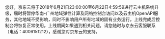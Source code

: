 您好，京东云将于2018年6月21日23:00:00至6月22日4:59:59进行云主机系统升级，届时将暂停华南-广州地域弹性计算及网络控制台访问以及云主机OpenAPI服务，其他地域不受影响，同时不影响用户所有地域的固有业务运行。上线完成后控制台将恢复正常使用。上线期间如果遇到相关问题，请您随时与京东云客服联系（电话：4006151212），感谢您对京东云的支持。